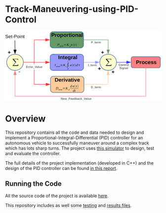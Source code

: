 # Track-Maneuvering-using-PID-Control

<img src="PID.png" width="700" alt="Combined Image" />

# Overview
This repository contains all the code and data needed to design and implement a Proportional-Integral-Differential (PID) controller for an autonomous vehicle to successfully maneuver around a complex track which has lots sharp turns. The project uses [this simulator](https://github.com/udacity/self-driving-car-sim/releases) to design, test and evaluate the controller.

The full details of the project implementation (developed in C++) and the design of the PID controller can be found [in this report](https://github.com/wafarag/Track-Maneuvering-using-PID-Control/blob/master/PID-Report.pdf).

## Running the Code
All the source code of the project is available [here](https://github.com/wafarag/Track-Maneuvering-using-PID-Control/tree/master/src).

This repository includes as well some [testing](https://github.com/wafarag/Track-Maneuvering-using-PID-Control/blob/master/PID-Testing-Results.rtf) and [results files](https://github.com/wafarag/Track-Maneuvering-using-PID-Control/blob/master/Results.txt). 

